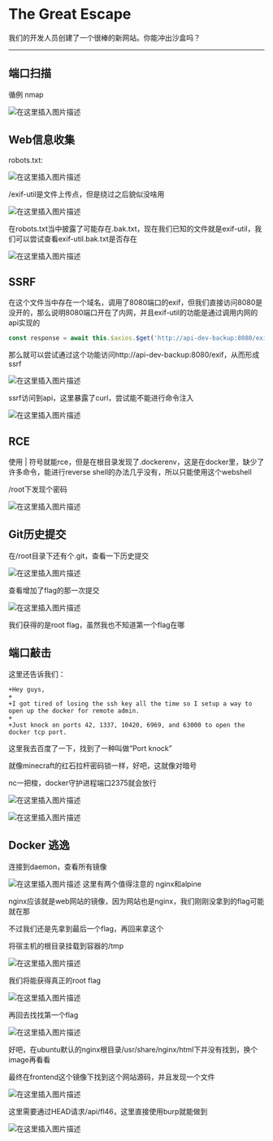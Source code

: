 # The Great Escape

我们的开发人员创建了一个很棒的新网站。你能冲出沙盒吗？

---

## 端口扫描

循例 nmap

![在这里插入图片描述](https://img-blog.csdnimg.cn/4cc47c73988b42728d325014b2655776.png)

## Web信息收集

robots.txt:

![在这里插入图片描述](https://img-blog.csdnimg.cn/839f3be0bd2d480b9520551002ee02b4.png)

/exif-util是文件上传点，但是绕过之后貌似没啥用

![在这里插入图片描述](https://img-blog.csdnimg.cn/01562f0cfaf44ae59dac312d9ae6572e.png)

在robots.txt当中披露了可能存在.bak.txt，现在我们已知的文件就是exif-util，我们可以尝试查看exif-util.bak.txt是否存在

![在这里插入图片描述](https://img-blog.csdnimg.cn/598f1d21e3c043dda6e8a7fd87493b75.png)

## SSRF

在这个文件当中存在一个域名，调用了8080端口的exif，但我们直接访问8080是没开的，那么说明8080端口开在了内网，并且exif-util的功能是通过调用内网的api实现的

```js
const response = await this.$axios.$get('http://api-dev-backup:8080/exif', {
```

那么就可以尝试通过这个功能访问http://api-dev-backup:8080/exif，从而形成ssrf

![在这里插入图片描述](https://img-blog.csdnimg.cn/0b7fa7a6d843404685e92437925d9a53.png)

ssrf访问到api，这里暴露了curl，尝试能不能进行命令注入

![在这里插入图片描述](https://img-blog.csdnimg.cn/98fdffa17a01481282380a541e33fee0.png)

## RCE

使用 | 符号就能rce，但是在根目录发现了.dockerenv，这是在docker里，缺少了许多命令，能进行reverse shell的办法几乎没有，所以只能使用这个webshell

/root下发现个密码

![在这里插入图片描述](https://img-blog.csdnimg.cn/29213770f06f4cee8e4b35978da75356.png)

## Git历史提交

在/root目录下还有个.git，查看一下历史提交

![在这里插入图片描述](https://img-blog.csdnimg.cn/516ecaee1f2c47cf8070bfefbcbce77d.png)

查看增加了flag的那一次提交

![在这里插入图片描述](https://img-blog.csdnimg.cn/66443baf0c79470997a7a3c9a388bac2.png)

我们获得的是root flag，虽然我也不知道第一个flag在哪

## 端口敲击

这里还告诉我们：

	+Hey guys,
	+
	+I got tired of losing the ssh key all the time so I setup a way to open up the docker for remote admin.
	+
	+Just knock on ports 42, 1337, 10420, 6969, and 63000 to open the docker tcp port.

这里我去百度了一下，找到了一种叫做“Port knock”

就像minecraft的红石拉杆密码锁一样，好吧，这就像对暗号

nc一把梭，docker守护进程端口2375就会放行

![在这里插入图片描述](https://img-blog.csdnimg.cn/d212fd596caf47d2b9ffc676ed95524a.png)

![在这里插入图片描述](https://img-blog.csdnimg.cn/b846ac0b5a244006a74e62c1cb1f280d.png)

## Docker 逃逸

连接到daemon，查看所有镜像

![在这里插入图片描述](https://img-blog.csdnimg.cn/218801baba2e4936ba41a285b1ebb000.png)
这里有两个值得注意的 nginx和alpine

nginx应该就是web网站的镜像，因为网站也是nginx，我们刚刚没拿到的flag可能就在那

不过我们还是先拿到最后一个flag，再回来拿这个

将宿主机的根目录挂载到容器的/tmp

![在这里插入图片描述](https://img-blog.csdnimg.cn/b8ed2d36ff7a4135bccc358338094ecc.png)

我们将能获得真正的root flag

![在这里插入图片描述](https://img-blog.csdnimg.cn/329101130de24e2dbc640b92bc3ca773.png)

再回去找找第一个flag

![在这里插入图片描述](https://img-blog.csdnimg.cn/4c60c2b66cfc41448970bffb1dc5ffdc.png)

好吧，在ubuntu默认的nginx根目录/usr/share/nginx/html下并没有找到，换个image再看看

最终在frontend这个镜像下找到这个网站源码，并且发现一个文件

![在这里插入图片描述](https://img-blog.csdnimg.cn/d6e906f1d919409999864db9e8ac24d1.png)

这里需要通过HEAD请求/api/fl46，这里直接使用burp就能做到

![在这里插入图片描述](https://img-blog.csdnimg.cn/541be46390934558a7237419948f0776.png)
